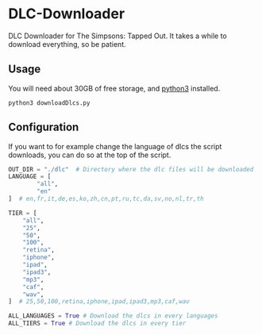 # DLC-Downloader
DLC Downloader for The Simpsons: Tapped Out. It takes a while to download everything, so be patient.

## Usage
You will need about 30GB of free storage, and [python3](https://www.python.org) installed.
```
python3 downloadDlcs.py
```

## Configuration
If you want to for example change the language of dlcs the script downloads, you can do so at the top of the script.
```python
OUT_DIR = "./dlc"  # Directory where the dlc files will be downloaded
LANGUAGE = [
        "all", 
        "en"
]  # en,fr,it,de,es,ko,zh,cn,pt,ru,tc,da,sv,no,nl,tr,th

TIER = [
    "all",
    "25",
    "50",
    "100",
    "retina",
    "iphone",
    "ipad",
    "ipad3",
    "mp3",
    "caf",
    "wav",
]  # 25,50,100,retina,iphone,ipad,ipad3,mp3,caf,wav

ALL_LANGUAGES = True # Download the dlcs in every languages
ALL_TIERS = True # Download the dlcs in every tier
```
